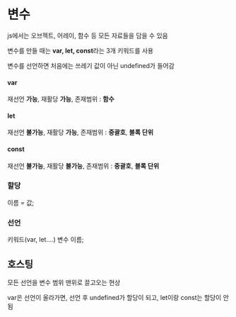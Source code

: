 # 변수

js에서는 오브젝트, 어레이, 함수 등 모든 자료들을 담을 수 있음

변수를 만들 때는 **var, let, const**라는 3개 키워드를 사용

변수를 선언하면 처음에는 쓰레기 값이 아닌 undefined가 들어감

#### var

재선언 **가능**, 재활당 **가능**, 존재범위 : **함수**

#### let

재선언 **불가능**, 재활당 **가능**, 존재범위 : **중괄호**, **블록 단위**

#### const

재선언 **불가능**, 재활당 **불가능**, 존재범위 : **중괄호**, **블록 단위**

### 할당

이름 = 값;

### 선언

키워드(var, let....)  변수 이름;

## 호스팅

모든 선언을 변수 범위 맨위로 끌고오는 현상

var은 선언이 올라가면, 선언 후 undefined가 할당이 되고, let이랑 const는 할당이 안됨